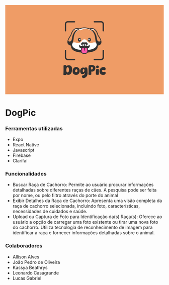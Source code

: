 ![DogPic](assets/img/logo-cover.png)

# DogPic

### Ferramentas utilizadas

- Expo
- React Native
- Javascript
- Firebase
- Clarifai

### Funcionalidades

- Buscar Raça de Cachorro: Permite ao usuário procurar informações detalhadas sobre diferentes raças de cães. A pesquisa pode ser feita por nome, ou pelo filtro através do porte do animal
- Exibir Detalhes da Raça de Cachorro: Apresenta uma visão completa da raça de cachorro selecionada, incluindo foto, características, necessidades de cuidados e saúde.
- Upload ou Captura de Foto para Identificação da(s) Raça(s): Oferece ao usuário a opção de carregar uma foto existente ou tirar uma nova foto do cachorro. Utiliza tecnologia de reconhecimento de imagem para identificar a raça e fornecer informações detalhadas sobre o animal.

### Colaboradores

- Allison Alves
- João Pedro de Oliveira
- Kassya Beathrys
- Leonardo Casagrande
- Lucas Gabriel
